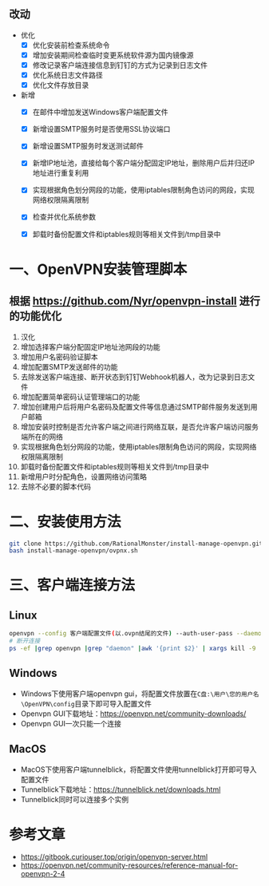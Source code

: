 
## 改动

- 优化
  - [x] 优化安装前检查系统命令
  - [x] 增加安装期间检查临时变更系统软件源为国内镜像源
  - [x] 修改记录客户端连接信息到钉钉的方式为记录到日志文件
  - [x] 优化系统日志文件路径
  - [x] 优化文件存放目录
- 新增
  - [x] 在邮件中增加发送Windows客户端配置文件
  - [x] 新增设置SMTP服务时是否使用SSL协议端口
  - [x] 新增设置SMTP服务时发送测试邮件
  - [x] 新增IP地址池，直接给每个客户端分配固定IP地址，删除用户后并归还IP地址进行重复利用
  - [x] 实现根据角色划分网段的功能，使用iptables限制角色访问的网段，实现网络权限隔离限制
  - [x] 检查并优化系统参数
  - [x] 卸载时备份配置文件和iptables规则等相关文件到/tmp目录中



# 一、OpenVPN安装管理脚本

## 根据 https://github.com/Nyr/openvpn-install 进行的功能优化

1. 汉化
2. 增加选择客户端分配固定IP地址池网段的功能
3. 增加用户名密码验证脚本
4. 增加配置SMTP发送邮件的功能
5. 去除发送客户端连接、断开状态到钉钉Webhook机器人，改为记录到日志文件
6. 增加配置简单密码认证管理端口的功能
7. 增加创建用户后将用户名密码及配置文件等信息通过SMTP邮件服务发送到用户邮箱
8. 增加安装时控制是否允许客户端之间进行网络互联，是否允许客户端访问服务端所在的网络
9. 实现根据角色划分网段的功能，使用iptables限制角色访问的网段，实现网络权限隔离限制
10. 卸载时备份配置文件和iptables规则等相关文件到/tmp目录中
11. 新增用户时分配角色，设置网络访问策略
12. 去除不必要的脚本代码

# 二、安装使用方法

```bash
git clone https://github.com/RationalMonster/install-manage-openvpn.git
bash install-manage-openvpn/ovpnx.sh
```

# 三、客户端连接方法

## Linux

```bash
openvpn --config 客户端配置文件(以.ovpn结尾的文件) --auth-user-pass --daemon
# 断开连接
ps -ef |grep openvpn |grep "daemon" |awk '{print $2}' | xargs kill -9
```

## Windows

- Windows下使用客户端openvpn gui，将配置文件放置在`C盘:\用户\您的用户名\OpenVPN\config`目录下即可导入配置文件
- Openvpn GUI下载地址：https://openvpn.net/community-downloads/
- Openvpn GUI一次只能一个连接


## MacOS

- MacOS下使用客户端tunnelblick，将配置文件使用tunnelblick打开即可导入配置文件
- Tunnelblick下载地址：https://tunnelblick.net/downloads.html
- Tunnelblick同时可以连接多个实例


# 参考文章

- https://gitbook.curiouser.top/origin/openvpn-server.html
- https://openvpn.net/community-resources/reference-manual-for-openvpn-2-4
